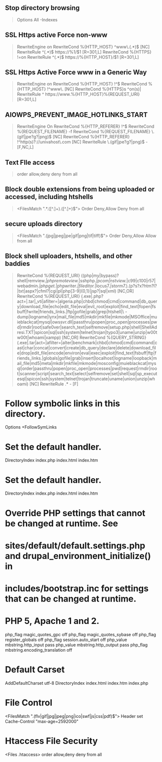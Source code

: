 ## Stop directory browsing
> Options All -Indexes

## SSL Https active Force non-www
> <IfModule mod_rewrite.c>
>   RewriteEngine on
>   RewriteCond %{HTTP_HOST} ^www\.(.*)$ [NC]
>    RewriteRule ^(.*)$ https://%1/$1 [R=301,L]
>    RewriteCond %{HTTPS} !=on
>    RewriteRule ^(.*)$ https://%{HTTP_HOST}/$1 [R=301,L]
> </IfModule>

## SSL Https Active Force www in a Generic Way
> <IfModule mod_rewrite.c>
>    RewriteEngine on
>    RewriteCond %{HTTP_HOST} !^$
>    RewriteCond %{HTTP_HOST} !^www\. [NC]
>    RewriteCond %{HTTPS}s ^on(s)|
>    RewriteRule ^ https://www.%{HTTP_HOST}%{REQUEST_URI} [R=301,L]
> </IfModule>

## AIOWPS_PREVENT_IMAGE_HOTLINKS_START
> <IfModule mod_rewrite.c>
>     RewriteEngine On
>     RewriteCond %{HTTP_REFERER} !^$
>     RewriteCond %{REQUEST_FILENAME} -f
>     RewriteCond %{REQUEST_FILENAME} \.(gif|jpe?g?|png)$ [NC]
>     RewriteCond %{HTTP_REFERER} !^http(s)?://univahost\.com [NC]
>     RewriteRule \.(gif|jpe?g?|png)$ - [F,NC,L]
> </IfModule>



## Text FIle access
> <files file.txt>
>     order allow,deny
>     deny from all
> </files>


## Block double extensions from being uploaded or accessed, including htshells
> <FilesMatch ".*\.([^.]+)\.([^.]+)$">
>     Order Deny,Allow
>     Deny from all
> </FilesMatch>

## secure uploads directory
> <FilesMatch "\.(jpg|jpeg|jpe|gif|png|tif|tiff)$">
>     Order Deny,Allow
>     Allow from all
> </FilesMatch>


## Block shell uploaders, htshells, and other baddies
> RewriteCond %{REQUEST_URI} ((php|my|bypass)?shell|remview.*|phpremoteview.*|sshphp.*|pcom|nstview.*|c99|c100|r57|webadmin.*|phpget.*|phpwriter.*|fileditor.*|locus7.*|storm7.*)\.(p?s?x?htm?l?|txt|aspx?|cfml?|cgi|pl|php[3-9]{0,1}|jsp?|sql|xml) [NC,OR]
> RewriteCond %{REQUEST_URI} (\.exe|\.php\?act=|\.tar|_vti|afilter=|algeria\.php|chbd|chmod|cmd|command|db_query|download_file|echo|edit_file|eval|evil_root|exploit|find_text|fopen|fsbuff|fwrite|friends_links\.|ftp|gofile|grab|grep|htshell|\ -dump|logname|lynx|mail_file|md5|mkdir|mkfile|mkmode|MSOffice|muieblackcat|mysql|owssvr\.dll|passthru|popen|proc_open|processes|pwd|rmdir|root|safe0ver|search_text|selfremove|setup\.php|shell|ShellAdresi\.TXT|spicon|sql|ssh|system|telnet|trojan|typo3|uname|unzip|w00tw00t|whoami|xampp) [NC,OR]
> RewriteCond %{QUERY_STRING} (\.exe|\.tar|act=|afilter=|alter|benchmark|chbd|chmod|cmd|command|cast|char|concat|convert|create|db_query|declare|delete|download_file|drop|edit_file|encode|environ|eval|exec|exploit|find_text|fsbuff|ftp|friends_links\.|globals|gofile|grab|insert|localhost|logname|loopback|mail_file|md5|meta|mkdir|mkfile|mkmode|mosconfig|muieblackcat|mysql|order|passthru|popen|proc_open|processes|pwd|request|rmdir|root|scanner|script|search_text|select|selfremove|set|shell|sql|sp_executesql|spicon|ssh|system|telnet|trojan|truncate|uname|union|unzip|whoami) [NC]
> RewriteRule .* - [F]




# Follow symbolic links in this directory.
Options +FollowSymLinks

# Set the default handler.
DirectoryIndex index.php index.html index.htm

# Set the default handler.
DirectoryIndex index.php index.html index.htm

# Override PHP settings that cannot be changed at runtime. See
# sites/default/default.settings.php and drupal_environment_initialize() in
# includes/bootstrap.inc for settings that can be changed at runtime.

# PHP 5, Apache 1 and 2.
<IfModule mod_php5.c>
  php_flag magic_quotes_gpc                 off
  php_flag magic_quotes_sybase              off
  php_flag register_globals                 off
  php_flag session.auto_start               off
  php_value mbstring.http_input             pass
  php_value mbstring.http_output            pass
  php_flag mbstring.encoding_translation    off
</IfModule>

# Default Carset
AddDefaultCharset utf-8
DirectoryIndex index.html index.htm index.php

# File Control
<FilesMatch ".(flv|gif|jpg|jpeg|png|ico|swf|js|css|pdf)$">
  Header set Cache-Control "max-age=2592000"
</FilesMatch>

# Htaccess File Security
<Files .htaccess>
order allow,deny
deny from all
</Files>
